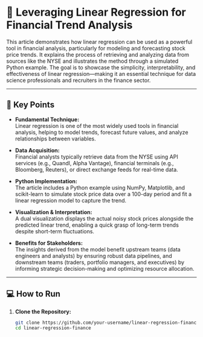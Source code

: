 # 🚀 Leveraging Linear Regression for Financial Trend Analysis

This article demonstrates how linear regression can be used as a powerful tool in financial analysis, particularly for modeling and forecasting stock price trends. It explains the process of retrieving and analyzing data from sources like the NYSE and illustrates the method through a simulated Python example. The goal is to showcase the simplicity, interpretability, and effectiveness of linear regression—making it an essential technique for data science professionals and recruiters in the finance sector.

---

## 🔑 Key Points

- **Fundamental Technique:**  
  Linear regression is one of the most widely used tools in financial analysis, helping to model trends, forecast future values, and analyze relationships between variables.

- **Data Acquisition:**  
  Financial analysts typically retrieve data from the NYSE using API services (e.g., Quandl, Alpha Vantage), financial terminals (e.g., Bloomberg, Reuters), or direct exchange feeds for real-time data.

- **Python Implementation:**  
  The article includes a Python example using NumPy, Matplotlib, and scikit-learn to simulate stock price data over a 100-day period and fit a linear regression model to capture the trend.

- **Visualization & Interpretation:**  
  A dual visualization displays the actual noisy stock prices alongside the predicted linear trend, enabling a quick grasp of long-term trends despite short-term fluctuations.

- **Benefits for Stakeholders:**  
  The insights derived from the model benefit upstream teams (data engineers and analysts) by ensuring robust data pipelines, and downstream teams (traders, portfolio managers, and executives) by informing strategic decision-making and optimizing resource allocation.

---

## 💻 How to Run

1. **Clone the Repository:**  
   ```bash
   git clone https://github.com/your-username/linear-regression-finance.git
   cd linear-regression-finance


